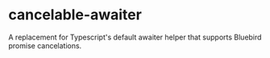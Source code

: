 # cancelable-awaiter
A replacement for Typescript's default awaiter helper that supports Bluebird promise cancelations.
